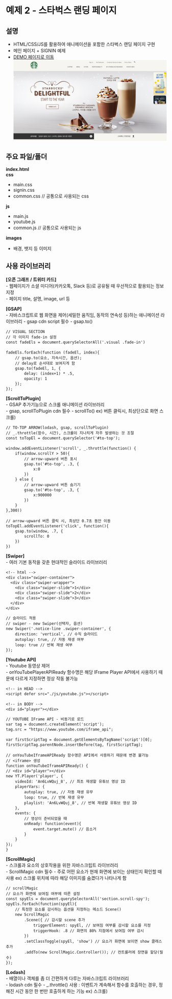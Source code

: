 # 예제 2 - 스타벅스 랜딩 페이지

## 설명
- HTML/CSS/JS를 활용하여 애니메이션을 포함한 스타벅스 랜딩 페이지 구현
- 메인 페이지 + SIGNIN 예제
- <a href="https://scintillating-gnome-7293ce.netlify.app/" target="_blank">DEMO 페이지로 이동</a>  
![preview](./images/preview.png)

## 주요 파일/폴더
**index.html**  
**css**
- main.css
- signin.css
- common.css // 공통으로 사용되는 css  

**js**
- main.js
- youtube.js
- common.js // 공통으로 사용되는 js  

**images**
- 배경, 뱃지 등 이미지


## 사용 라이브러리

**[오픈 그래프 / 트위터 카드]**  
    - 웹페이지가 소셜 미디어(카카오톡, Slack 등)로 공유될 때 우선적으로 활용되는 정보 지정  
    - 페이지 title, 설명, image, url 등 

**[GSAP]**  
    - 자바스크립트로 웹 화면을 제어(세밀한 움직임, 동작의 연속성 등)하는 애니메이션 라이브러리
    - gsap cdn script 필수
    - gsap.to()
```
// VISUAL SECTION
// 각 이미지 fade-in 설정
const fadeEls = document.querySelectorAll('.visual .fade-in')

fadeEls.forEach(function (fadeEl, index){
    // gsap.to(요소, 지속시간, 옵션);
    // delay로 순서대로 보여지게 함
    gsap.to(fadeEl, 1, {
        delay: (index+1) * .5,
        opacity: 1
    });
});
```

**[ScrollToPlugin]**  
    - GSAP 추가기능으로 스크롤 애니메이션 라이브러리  
    - gsap, scrollToPlugin cdn 필수
    - scrollTo()
    ex) 버튼 클릭시, 최상단으로 화면 스크롤)
```
// TO-TOP ARROW(lodash, gsap, scrollToPlugin)
// _.throttle(함수, 시간), 스크롤이 지나치게 자주 발생하는 것 조절
const toTopEl = document.querySelector('#to-top');

window.addEventListener('scroll', _.throttle(function() {
    if(window.scrollY > 50){
        // arrow-upward 버튼 표시
        gsap.to('#to-top', .3, {
            x:0
        })
    } else {
        // arrow-upward 버튼 숨기기
        gsap.to('#to-top', .3, {
            x:900000
        })
    }
},300))

// arrow-upward 버튼 클릭 시, 최상단 0.7초 동안 이동
toTopEl.addEventListener('click', function(){
    gsap.to(window, .7, {
        scrollTo: 0
    })
})
```

**[Swiper]**  
    - 여러 기본 동작을 갖춘 현대적인 슬라이드 라이브러리
```
<!-- html -->
<div class="swiper-container">
  <div class="swiper-wrapper">
    <div class="swiper-slide">1</div>
    <div class="swiper-slide">2</div>
    <div class="swiper-slide">3</div>
  </div>
</div>
```

```
// 슬라이드 적용
// swiper - new Swiper(선택자, 옵션)
new Swiper('.notice-line .swiper-container', {
    direction: 'vertical', // 수직 슬라이드
    autoplay: true, // 자동 재생 여부
    loop: true // 반복 재생 여부
});
```

**[Youtube API]**  
    - Youtube 동영상 제어  
    - onYouTubePlayerAPIReady 함수명은 해당 IFrame Player API에서 사용하기 때문에 다르게 지정하면 정상 작동 불가능
```
<!-- in HEAD -->
<script defer src="./js/youtube.js"></script>

<!-- in BODY -->
<div id="player"></div>
```

```
// YOUTUBE IFrame API - 비동기로 로드
var tag = document.createElement('script');
tag.src = "https://www.youtube.com/iframe_api";

var firstScriptTag = document.getElementsByTagName('script')[0];
firstScriptTag.parentNode.insertBefore(tag, firstScriptTag);

// onYouTubeIframeAPIReady 함수명은 API에서 사용하기 때문에 변경 불가능
// <iframe> 생성
function onYouTubeIframeAPIReady() {
// <div id="player"></div>
new YT.Player('player', {
    videoId: 'An6LvWQuj_8', // 최초 재생할 유튜브 영상 ID
    playerVars: {
        autoplay: true, // 자동 재생 유무
        loop: true, // 반복 재생 유무
        playlist: 'An6LvWQuj_8', // 반복 재생할 유튜브 영상 ID
    },
    events: {
        // 영상이 준비되었을 때
        onReady: function(event){
            event.target.mute() // 음소거
        }
    }
});
}
```

**[ScrollMagic]**  
    - 스크롤과 요소의 상호작용을 위한 자바스크립트 라이브러리  
    - ScrollMagic cdn 필수
    - 주로 어떤 요소가 현재 화면에 보이는 상태인지 확인할 때 사용
    ex) 스크롤 위치에 따라 해당 이미지를 숨겼다가 나타나게 함
```
// scrollMagic
// 요소가 화면에 보여짐 여부에 따른 설정
const spyEls = document.querySelectorAll('section.scroll-spy');
spyEls.forEach(function(spyEl){
    // 특정한 요소를 감시하는 옵션을 지정하는 메소드 Scene()
    new ScrollMagic
        .Scene({ // 감시할 scene 추가
            triggerElement: spyEl, // 보여짐 여부를 감시할 요소를 지정
            triggerHook: .8 // 화면의 80% 지점에서 보여짐 여부 감시
        })
        .setClassToggle(spyEl, 'show') // 요소가 화면에 보이면 show 클래스 추가
        .addTo(new ScrollMagic.Controller()); // 컨트롤러에 장면을 할당(필수)
});
```

**[Lodash]**  
    - 배열이나 객체를 좀 더 간편하게 다루는 자바스크립트 라이브러리  
    - lodash cdn 필수
    - _.throttle() 사용 : 이벤트가 계속해서 함수를 호출하는 경우, 정해진 시간 동안 한 번만 호출하게 하는 기능
    ex) 스크롤)